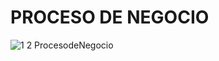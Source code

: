 # PROCESO DE NEGOCIO 

![1 2 ProcesodeNegocio](https://github.com/JuanCruzGiorda/TrabajosPracticos/assets/114437428/d8d6253f-f914-4c94-8bd8-90506986e2d1)
